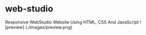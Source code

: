 # web-studio

Responsive WebStudio Website Using HTML, CSS And JavaScript
![preview] (./images/preview.png)
